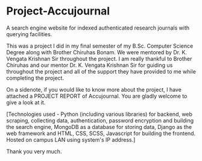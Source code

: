 # Project-Accujournal
A search engine website for indexed authenticated research journals with querying facilities.

This was a project I did in my final semester of my B.Sc. Computer Science Degree along with Brother Chiruhas Bonam.
We were mentored by Dr. K. Vengata Krishnan Sir throughout the project.
I am really thankful to Brother Chiruhas and our mentor Dr. K. Vengata Krishnan Sir for guiding us throughout the project and 
all of the support they have provided to me while completing the project.



On a sidenote, if you would like to know more about the project, I have attached a PROJECT REPORT of Accujournal.
You are gladly welcome to give a look at it.

[Technologies used - Python (including various libraries) for backend, web scraping, collecting data, authentication, password encryption and building the search engine, MongoDB as a database for storing data, 
Django as the web framework and HTML, CSS, SCSS, Javascript for building the frontend. Hosted on campus LAN using system's IP address.]

Thank you very much.

